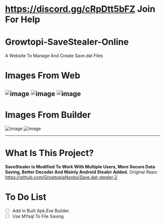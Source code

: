# https://discord.gg/cRpDtt5bFZ Join For Help
# Growtopi-SaveStealer-Online
A Website To Manage And Create Save.dat Files
# Images From Web
![image](https://user-images.githubusercontent.com/128981901/230714185-9f7a77d2-8ee3-4494-bb26-873d32ddb744.png)
![image](https://user-images.githubusercontent.com/128981901/230714250-ad031613-0c6b-41d7-91b3-410300cbb45c.png)
![image](https://user-images.githubusercontent.com/128981901/230714317-6dee517c-335a-4727-b02f-42856a145b7d.png)
----------------------------------------------------------------------------------------------------------------------------------------------------------------
# Images From Builder
![image](https://user-images.githubusercontent.com/128981901/230971555-6828858b-476d-4052-b7ea-56d7dbfee1db.png)
![image](https://user-images.githubusercontent.com/128981901/230971740-25fdf2c2-cf24-4fb8-8233-7b03e9509665.png)

----------------------------------------------------------------------------------------------------------------------------------------------------------------
# What Is This Project? 
**SaveStealer Is Modified To Work With Multiple Users, More Secure Data Saving, Better Decoder And Mainly Android Stealer Added.**
Original Repo: https://github.com/GrowtopiaNoobs/Save.dat-stealer-2 
# To Do List
- [ ] Add In Built Apk,Exe Builder.
- [ ] Use MYsql To File Saving.
